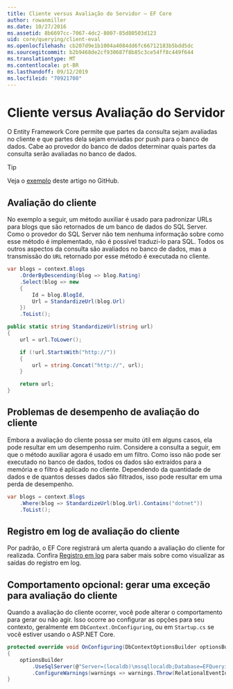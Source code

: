 ```yaml
---
title: Cliente versus Avaliação do Servidor – EF Core
author: rowanmiller
ms.date: 10/27/2016
ms.assetid: 8b6697cc-7067-4dc2-8007-85d80503d123
uid: core/querying/client-eval
ms.openlocfilehash: cb207d9e1b1004a4084dd6fc66712183b5bdd5dc
ms.sourcegitcommit: b2b9468de2cf930687f8b85c3ce54ff8c449f644
ms.translationtype: MT
ms.contentlocale: pt-BR
ms.lasthandoff: 09/12/2019
ms.locfileid: "70921708"
---
```

# <a name="client-vs-server-evaluation"></a>Cliente versus Avaliação do Servidor

O Entity Framework Core permite que partes da consulta sejam avaliadas no cliente e que partes dela sejam enviadas por push para o banco de dados. Cabe ao provedor do banco de dados determinar quais partes da consulta serão avaliadas no banco de dados.

> [!TIP]  
> Veja o [exemplo](https://github.com/aspnet/EntityFramework.Docs/tree/master/samples/core/Querying) deste artigo no GitHub.

## <a name="client-evaluation"></a>Avaliação do cliente

No exemplo a seguir, um método auxiliar é usado para padronizar URLs para blogs que são retornados de um banco de dados do SQL Server. Como o provedor do SQL Server não tem nenhuma informação sobre como esse método é implementado, não é possível traduzi-lo para SQL. Todos os outros aspectos da consulta são avaliados no banco de dados, mas a transmissão do `URL` retornado por esse método é executada no cliente.

<!-- [!code-csharp[Main](samples/core/Querying/ClientEval/Sample.cs?highlight=6)] -->
``` csharp
var blogs = context.Blogs
    .OrderByDescending(blog => blog.Rating)
    .Select(blog => new
    {
        Id = blog.BlogId,
        Url = StandardizeUrl(blog.Url)
    })
    .ToList();
```

<!-- [!code-csharp[Main](samples/core/Querying/ClientEval/Sample.cs)] -->
``` csharp
public static string StandardizeUrl(string url)
{
    url = url.ToLower();

    if (!url.StartsWith("http://"))
    {
        url = string.Concat("http://", url);
    }

    return url;
}
```

## <a name="client-evaluation-performance-issues"></a>Problemas de desempenho de avaliação do cliente

Embora a avaliação do cliente possa ser muito útil em alguns casos, ela pode resultar em um desempenho ruim. Considere a consulta a seguir, em que o método auxiliar agora é usado em um filtro. Como isso não pode ser executado no banco de dados, todos os dados são extraídos para a memória e o filtro é aplicado no cliente. Dependendo da quantidade de dados e de quantos desses dados são filtrados, isso pode resultar em uma perda de desempenho.

<!-- [!code-csharp[Main](samples/core/Querying/ClientEval/Sample.cs)] -->
``` csharp
var blogs = context.Blogs
    .Where(blog => StandardizeUrl(blog.Url).Contains("dotnet"))
    .ToList();
```

## <a name="client-evaluation-logging"></a>Registro em log de avaliação do cliente

Por padrão, o EF Core registrará um alerta quando a avaliação do cliente for realizada. Confira [Registro em log](../miscellaneous/logging.md) para saber mais sobre como visualizar as saídas do registro em log. 

## <a name="optional-behavior-throw-an-exception-for-client-evaluation"></a>Comportamento opcional: gerar uma exceção para avaliação do cliente

Quando a avaliação do cliente ocorrer, você pode alterar o comportamento para gerar ou não agir. Isso ocorre ao configurar as opções para seu contexto, geralmente em `DbContext.OnConfiguring`, ou em `Startup.cs` se você estiver usando o ASP.NET Core.

<!-- [!code-csharp[Main](samples/core/Querying/ClientEval/ThrowOnClientEval/BloggingContext.cs?highlight=5)] -->
``` csharp
protected override void OnConfiguring(DbContextOptionsBuilder optionsBuilder)
{
    optionsBuilder
        .UseSqlServer(@"Server=(localdb)\mssqllocaldb;Database=EFQuerying;Trusted_Connection=True;")
        .ConfigureWarnings(warnings => warnings.Throw(RelationalEventId.QueryClientEvaluationWarning));
}
```
